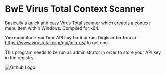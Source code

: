 # BwE Virus Total Context Scanner

Basically a quick and easy Virus Total scanner which creates a context menu item within Windows. Compiled for x64.

You need the Virus Total API key for it to run. Register for free at https://www.virustotal.com/gui/join-us/ to get one.

This program needs to be run as administrator in order to store your API key in the registry.


![Github Logo](https://i.imgur.com/4QgbBnh.png)

